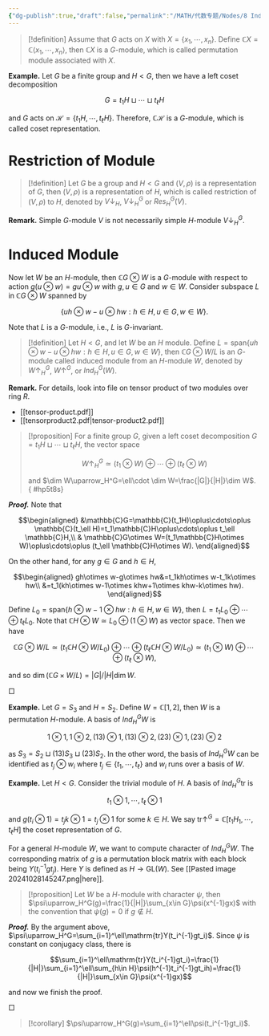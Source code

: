 ```yaml
---
{"dg-publish":true,"draft":false,"permalink":"/MATH/代数专题/Nodes/8 Induced Representation/","dgPassFrontmatter":true}
---
```



> [!definition]
> Assume that $G$ acts on $X$ with $X=\{x_1,\cdots,x_n\}$. Define $\mathbb{C}X=\mathbb{C}\left\langle x_1,\cdots,x_n\right\rangle$, then $\mathbb{C}X$ is a $G$-module, which is called permutation module associated with $X$.

**Example.** Let $G$ be a finite group and $H<G$, then we have a left coset decomposition

$$G=t_1H\sqcup \cdots\sqcup t_\ell H$$

and $G$ acts on $\mathcal H=\{t_1H,\cdots,t_\ell H\}$. Therefore, $\mathbb{C}\mathcal H$ is a $G$-module, which is called coset representation. 

# Restriction of Module

> [!definition]
> Let $G$ be a group and $H<G$ and $(V,\rho)$ is a representation of $G$, then $(V,\rho)$ is a representation of $H$, which is called restriction of $(V,\rho)$ to $H$, denoted by $V\downarrow_H$, $V\downarrow_H^G$ or $Res_H^G(V)$. 

**Remark.** Simple $G$-module $V$ is not necessarily simple $H$-module $V\downarrow_H^G$. 

# Induced Module

Now let $W$ be an $H$-module, then $\mathbb{C}G\otimes W$ is a $G$-module with respect to action $g(u\otimes w)=gu\otimes w$ with $g,u\in G$ and $w\in W$. Consider subspace $L$ in $\mathbb{C}G\otimes W$ spanned by 

$$\{uh\otimes w-u\otimes hw:h\in H,u\in G,w\in W\}.$$


Note that $L$ is a $G$-module, i.e., $L$ is $G$-invariant.

> [!definition]
> Let $H<G$, and let $W$ be an $H$ module. Define $L=\mathrm{span}\{uh\otimes w-u\otimes hw:h\in H,u\in G,w\in W\}$, then $\mathbb{C}G\otimes W/L$ is an $G$-module called induced module from an $H$-module $W$, denoted by $W\uparrow_H^G$, $W\uparrow^G$, or $Ind_H^G(W)$.

**Remark.** For details, look into file on tensor product of two modules over ring $R$.
- [[tensor-product.pdf]]
- [[tensorproduct2.pdf|tensor-product2.pdf]]

> [!proposition]
> For a finite group $G$, given a left coset decomposition $G=t_1H\sqcup\cdots\sqcup t_\ell H$, the vector space 
> 
> $$W\uparrow_H^G\simeq(t_1\otimes W)\oplus\cdots\oplus (t_\ell\otimes W)$$
> 
> and $\dim W\uparrow_H^G=\ell\cdot \dim W=\frac{|G|}{|H|}\dim W$. 
{ #hp5t8s}


**_Proof._**
Note that

$$\begin{aligned}
&\mathbb{C}G=\mathbb{C}(t_1H)\oplus\cdots\oplus \mathbb{C}(t_\ell H)=t_1\mathbb{C}H\oplus\cdots\oplus t_\ell \mathbb{C}H,\\
& \mathbb{C}G\otimes W=(t_1\mathbb{C}H\otimes W)\oplus\cdots\oplus (t_\ell \mathbb{C}H\otimes W).
\end{aligned}$$

On the other hand, for any $g\in G$ and $h\in H$, 

$$\begin{aligned}
gh\otimes w-g\otimes hw&=t_1kh\otimes w-t_1k\otimes hw\\
&=t_1(kh\otimes w-1\otimes khw+1\otimes khw-k\otimes hw).
\end{aligned}$$

Define $L_0=\mathrm{span}\{h\otimes w-1\otimes hw:h\in H,w\in W\}$, then $L=t_1L_0\oplus\cdots\oplus t_\ell L_0$. Note that $\mathbb{C}H\otimes W\simeq L_0\oplus(1\otimes W)$ as vector space. Then we have 

$$\mathbb{C}G\otimes W/L\simeq (t_1\mathbb{C}H\otimes W/L_0)\oplus\cdots\oplus (t_\ell \mathbb{C}H\otimes W/L_0)\simeq(t_1\otimes W)\oplus\cdots\oplus (t_{\ell}\otimes W),$$

and so $\dim (\mathbb{C}G\times W/L)=|G|/|H|\dim W$.
<p align="left">□</p>

**Example.** Let $G=S_3$ and $H=S_2$. Define $W=\mathbb{C}[1,2]$, then $W$ is a permutation $H$-module. A basis of $Ind_H^GW$ is 

$$1\otimes 1,1\otimes 2,(13)\otimes 1,(13)\otimes 2,(23)\otimes 1,(23)\otimes 2$$

as $S_3=S_2\sqcup (13)S_3\sqcup (23)S_2$. In the other word, the basis of $Ind_H^GW$ can be identified as $t_j\otimes w_i$ where $t_j\in\{t_1,\cdots,t_{\ell}\}$ and $w_i$ runs over a basis of $W$. 

**Example.** Let $H<G$. Consider the trivial module of $H$. A basis of $Ind_H^G\mathrm{tr}$ is 

$$t_1\otimes 1,\cdots,t_\ell\otimes 1$$

and $g(t_i\otimes 1)=t_jk\otimes 1=t_j\otimes 1$ for some $k\in H$. We say $\mathrm{tr}\uparrow^G=\mathbb{C}[t_1H_1,\cdots,t_\ell H]$ the coset representation of $G$. 


For a general $H$-module $W$, we want to compute character of $Ind_H^GW$. The corresponding matrix of $g$ is a permutation block matrix with each block being $Y(t_i^{-1}gt_j)$. Here $Y$ is defined as $H\to\mathrm{GL}(W)$. See [[Pasted image 20241028145247.png|here]].


> [!proposition]
> Let $W$ be a $H$-module with character $\psi$, then $\psi\uparrow_H^G(g)=\frac{1}{|H|}\sum_{x\in G}\psi(x^{-1}gx)$ with the convention that $\psi(g)=0$ if $g\not\in H$. 

**_Proof._**
By the argument above, $\psi\uparrow_H^G=\sum_{i=1}^\ell\mathrm{tr}Y(t_i^{-1}gt_i)$. Since $\psi$ is constant on conjugacy class, there is

$$\sum_{i=1}^\ell\mathrm{tr}Y(t_i^{-1}gt_i)=\frac{1}{|H|}\sum_{i=1}^\ell\sum_{h\in H}\psi(h^{-1}t_i^{-1}gt_ih)=\frac{1}{|H|}\sum_{x\in G}\psi(x^{-1}gx)$$

and now we finish the proof.
<p align="left">□</p>

> [!corollary]
> $\psi\uparrow_H^G(g)=\sum_{i=1}^\ell\psi(t_i^{-1}gt_i)$. 

